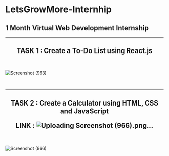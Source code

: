 # LetsGrowMore-Internhip
<h2> 1 Month Virtual Web Development Internship </h2>


<hr width="100%" size=3>
<h2 align="center"> TASK 1 : Create a To-Do List using React.js </h2>
<br>

![Screenshot (963)](https://user-images.githubusercontent.com/102166679/195578032-2f62b01a-acd3-4342-9ef2-fa18217ce7d7.png)

<br>
<hr width="100%" size=3>
<h2 align="center"> TASK 2 : Create a Calculator using HTML, CSS and JavaScript <br>

LINK : ![Uploading Screenshot (966).png…]()

</h2>
<br>

![Screenshot (966)](https://user-images.githubusercontent.com/102166679/195578584-09eb32a2-ad8e-4b14-8bc9-f325d9c9da2f.png)


<br> <br> 


